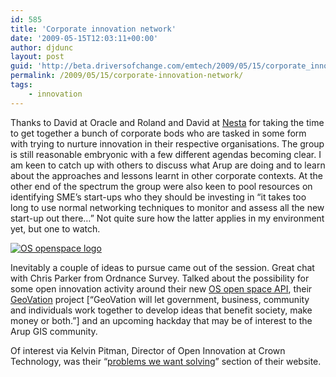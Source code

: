 ```yaml
---
id: 585
title: 'Corporate innovation network'
date: '2009-05-15T12:03:11+00:00'
author: djdunc
layout: post
guid: 'http://beta.driversofchange.com/emtech/2009/05/15/corporate_innovation_network/'
permalink: /2009/05/15/corporate-innovation-network/
tags:
    - innovation
---
```


Thanks to David at Oracle and Roland and David at [Nesta](http://blogs.nesta.org.uk/) for taking the time to get together a bunch of corporate bods who are tasked in some form with trying to nurture innovation in their respective organisations. The group is still reasonable embryonic with a few different agendas becoming clear. I am keen to catch up with others to discuss what Arup are doing and to learn about the approaches and lessons learnt in other corporate contexts. At the other end of the spectrum the group were also keen to pool resources on identifying SME’s start-ups who they should be investing in “it takes too long to use normal networking techniques to monitor and assess all the new start-up out there…” Not quite sure how the latter applies in my environment yet, but one to watch.

[![OS openspace logo](https://i0.wp.com/openspace.ordnancesurvey.co.uk/images/openspace-logo.jpg?w=1170)](http://openspace.ordnancesurvey.co.uk/openspace/)

Inevitably a couple of ideas to pursue came out of the session. Great chat with Chris Parker from Ordnance Survey. Talked about the possibility for some open innovation activity around their new [OS open space API](http://openspace.ordnancesurvey.co.uk/openspace/), their [GeoVation](http://geovation.ordnancesurvey.co.uk/) project \[“GeoVation will let government, business, community and individuals work together to develop ideas that benefit society, make money or both.”\] and an upcoming hackday that may be of interest to the Arup GIS community.

Of interest via Kelvin Pitman, Director of Open Innovation at Crown Technology, was their “[problems we want solving](http://www.crowncork.com/innovation/interest.php)” section of their website.